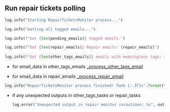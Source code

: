 ## Run repair tickets polling

```python
log.info("Starting RepairTicketsMonitor process...")

log.info("Getting all tagged emails...")

log.info(f"Got {len(pending_emails)} tagged emails.")

log.info(f"Got {len(repair_emails)} Repair emails: {repair_emails}")
        
log.info(f"Got {len(other_tags_emails)} emails with meaningless tags: {other_tags_emails}")
```

* for email_data in other_tags_emails
    [_process_other_tags_email](_process_other_tags_email.md)

* for email_data in repair_emails
    [_process_repair_email](_process_repair_email.md)

```python
log.info("RepairTicketsMonitor process finished! Took {:.3f}s".format(time.time() - start_time))
```

* if any unexpected outputs in other_tags_tasks or repair_tasks
    ```python
    log.error("Unexpected output in repair monitor coroutines: %s", output)
    ```